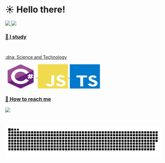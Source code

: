 # :sunny: Hello there!  
<div>
<a href="https://github.com/GFelixH">
  <img height="180em" src="https://github-readme-stats.vercel.app/api?username=GFelixH&count_private=true&show_icons=true&theme=highcontrast"/>
  <img height="180em" src="https://github-readme-stats.vercel.app/api/top-langs/?username=anuraghazra&layout=compact&theme=highcontrast"/>
</div>

### :dolphin: I study 
<div style="display: inline_block"><br>
<p>:dna:  Science and Technology</p> 
  <!-- <img align="center" alt="C" height="80" width="100" src="https://raw.githubusercontent.com/devicons/devicon/master/icons/c/c-original.svg"> -->
  <!-- <img align="center" alt="Cpp" height="80" width="100" src="https://github.com/devicons/devicon/blob/master/icons/cplusplus/cplusplus-original.svg"> -->
  <img align="center" alt="Csharp" height="80" width="100" src="https://raw.githubusercontent.com/devicons/devicon/master/icons/csharp/csharp-original.svg">
  <img align="center" alt="Js" height="80" width="100" src="https://raw.githubusercontent.com/devicons/devicon/master/icons/javascript/javascript-plain.svg">
  <img align="center" alt="Js" height="80" width="100" src="https://github.com/devicons/devicon/blob/master/icons/typescript/typescript-original.svg">
  
</div>

### :incoming_envelope: How to reach me  
<a href="https://www.linkedin.com/in/gabriel-f-622194245/" target="_blank"> <img src="https://img.shields.io/badge/LinkedIn-0077B5?style=for-the-badge&logo=linkedin&logoColor=white"></a>

#
 ![Snake animation](https://github.com/GFelixH/GFelixH/blob/output/github-contribution-grid-snake.svg)
